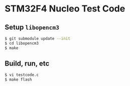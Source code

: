 # STM32F4 Nucleo Test Code

## Setup `libopencm3`

```sh
$ git submodule update --init
$ cd libopencm3
$ make
```

## Build, run, etc

```sh
$ vi testcode.c
$ make flash
```

